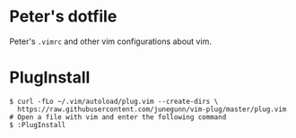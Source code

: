 # Peter's dotfile
Peter's `.vimrc` and other vim configurations about vim.

# PlugInstall

```shell
$ curl -fLo ~/.vim/autoload/plug.vim --create-dirs \
  https://raw.githubusercontent.com/junegunn/vim-plug/master/plug.vim
# Open a file with vim and enter the following command
$ :PlugInstall
```
